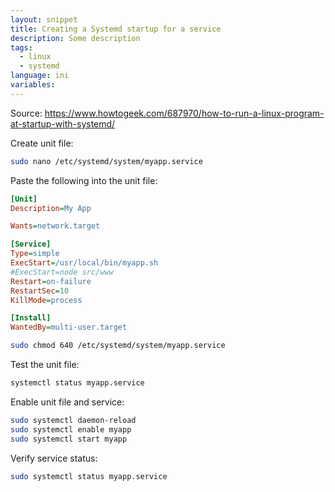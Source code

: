 ```yaml
---
layout: snippet
title: Creating a Systemd startup for a service
description: Some description
tags:
  - linux
  - systemd
language: ini
variables:
---
```


Source: <https://www.howtogeek.com/687970/how-to-run-a-linux-program-at-startup-with-systemd/>

Create unit file:

```bash
sudo nano /etc/systemd/system/myapp.service
```

Paste the following into the unit file:

```ini
[Unit]
Description=My App

Wants=network.target

[Service]
Type=simple
ExecStart=/usr/local/bin/myapp.sh
#ExecStart=node src/www
Restart=on-failure
RestartSec=10
KillMode=process

[Install]
WantedBy=multi-user.target
```

```bash
sudo chmod 640 /etc/systemd/system/myapp.service
```
Test the unit file:

```bash
systemctl status myapp.service
```

Enable unit file and service:

```bash
sudo systemctl daemon-reload
sudo systemctl enable myapp
sudo systemctl start myapp
```

Verify service status:

```bash
sudo systemctl status myapp.service
```